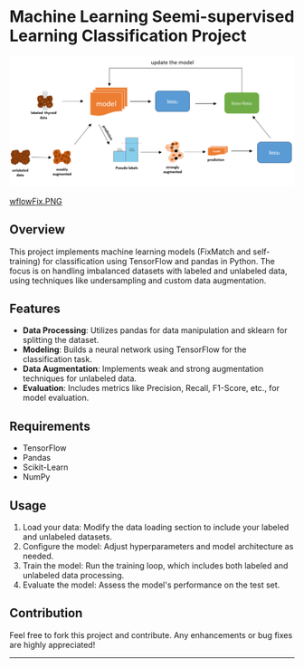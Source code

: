  

# Machine Learning Seemi-supervised Learning Classification Project
![Description of Image](wflowFix.PNG)

[wflowFix.PNG](https://github.com/melihagraz/SSL_AND_SL/blob/7b0add83f327728995ff61f652a6297af1b81bb2/wflowFix.PNG)
## Overview
This project implements machine learning models (FixMatch and self-training) for classification using TensorFlow and pandas in Python. The focus is on handling imbalanced datasets with labeled and unlabeled data, using techniques like undersampling and custom data augmentation.

## Features
- **Data Processing**: Utilizes pandas for data manipulation and sklearn for splitting the dataset.
- **Modeling**: Builds a neural network using TensorFlow for the classification task.
- **Data Augmentation**: Implements weak and strong augmentation techniques for unlabeled data.
- **Evaluation**: Includes metrics like Precision, Recall, F1-Score, etc., for model evaluation.

## Requirements
- TensorFlow
- Pandas
- Scikit-Learn
- NumPy

## Usage
1. Load your data: Modify the data loading section to include your labeled and unlabeled datasets.
2. Configure the model: Adjust hyperparameters and model architecture as needed.
3. Train the model: Run the training loop, which includes both labeled and unlabeled data processing.
4. Evaluate the model: Assess the model's performance on the test set.

## Contribution
Feel free to fork this project and contribute. Any enhancements or bug fixes are highly appreciated!

---

 
